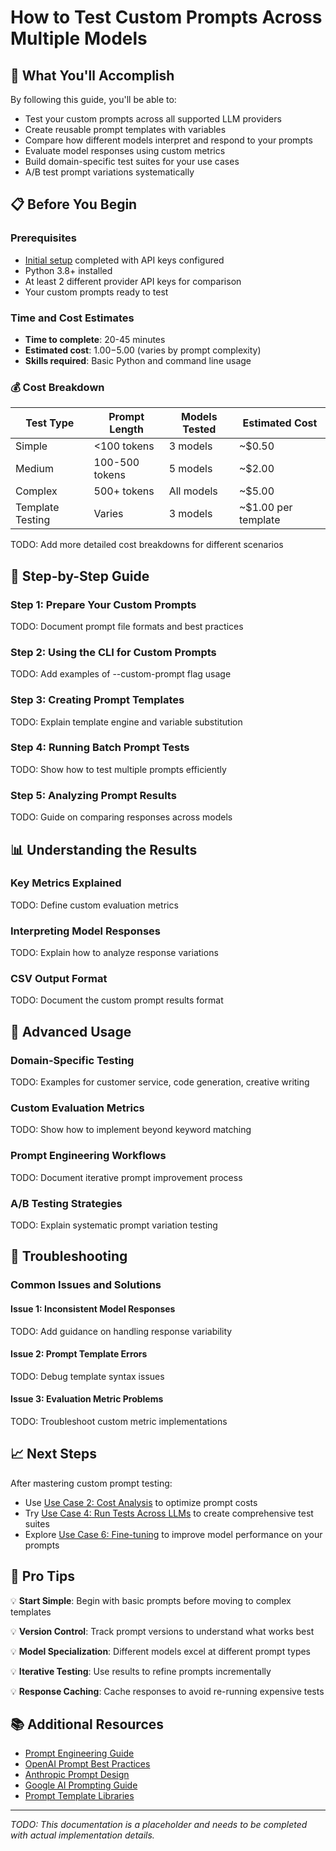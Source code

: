 # How to Test Custom Prompts Across Multiple Models

## 🎯 What You'll Accomplish

By following this guide, you'll be able to:

- Test your custom prompts across all supported LLM providers
- Create reusable prompt templates with variables
- Compare how different models interpret and respond to your prompts
- Evaluate model responses using custom metrics
- Build domain-specific test suites for your use cases
- A/B test prompt variations systematically

## 📋 Before You Begin

### Prerequisites
- [Initial setup](SETUP.md) completed with API keys configured
- Python 3.8+ installed
- At least 2 different provider API keys for comparison
- Your custom prompts ready to test

### Time and Cost Estimates
- **Time to complete**: 20-45 minutes
- **Estimated cost**: $1.00-$5.00 (varies by prompt complexity)
- **Skills required**: Basic Python and command line usage

### 💰 Cost Breakdown

| Test Type | Prompt Length | Models Tested | Estimated Cost |
|-----------|---------------|---------------|----------------|
| Simple | <100 tokens | 3 models | ~$0.50 |
| Medium | 100-500 tokens | 5 models | ~$2.00 |
| Complex | 500+ tokens | All models | ~$5.00 |
| Template Testing | Varies | 3 models | ~$1.00 per template |

TODO: Add more detailed cost breakdowns for different scenarios

## 🚀 Step-by-Step Guide

### Step 1: Prepare Your Custom Prompts
TODO: Document prompt file formats and best practices

### Step 2: Using the CLI for Custom Prompts
TODO: Add examples of --custom-prompt flag usage

### Step 3: Creating Prompt Templates
TODO: Explain template engine and variable substitution

### Step 4: Running Batch Prompt Tests
TODO: Show how to test multiple prompts efficiently

### Step 5: Analyzing Prompt Results
TODO: Guide on comparing responses across models

## 📊 Understanding the Results

### Key Metrics Explained
TODO: Define custom evaluation metrics

### Interpreting Model Responses
TODO: Explain how to analyze response variations

### CSV Output Format
TODO: Document the custom prompt results format

## 🎨 Advanced Usage

### Domain-Specific Testing
TODO: Examples for customer service, code generation, creative writing

### Custom Evaluation Metrics
TODO: Show how to implement beyond keyword matching

### Prompt Engineering Workflows
TODO: Document iterative prompt improvement process

### A/B Testing Strategies
TODO: Explain systematic prompt variation testing

## 🐛 Troubleshooting

### Common Issues and Solutions

#### Issue 1: Inconsistent Model Responses
TODO: Add guidance on handling response variability

#### Issue 2: Prompt Template Errors
TODO: Debug template syntax issues

#### Issue 3: Evaluation Metric Problems
TODO: Troubleshoot custom metric implementations

## 📈 Next Steps

After mastering custom prompt testing:
- Use [Use Case 2: Cost Analysis](USE_CASE_2_HOW_TO.md) to optimize prompt costs
- Try [Use Case 4: Run Tests Across LLMs](USE_CASE_4_HOW_TO.md) to create comprehensive test suites
- Explore [Use Case 6: Fine-tuning](USE_CASE_6_HOW_TO.md) to improve model performance on your prompts

## 🎯 Pro Tips

💡 **Start Simple**: Begin with basic prompts before moving to complex templates

💡 **Version Control**: Track prompt versions to understand what works best

💡 **Model Specialization**: Different models excel at different prompt types

💡 **Iterative Testing**: Use results to refine prompts incrementally

💡 **Response Caching**: Cache responses to avoid re-running expensive tests

## 📚 Additional Resources

- [Prompt Engineering Guide](https://www.example.com/prompt-engineering)
- [OpenAI Prompt Best Practices](https://platform.openai.com/docs/guides/prompt-engineering)
- [Anthropic Prompt Design](https://docs.anthropic.com/claude/docs/prompt-design)
- [Google AI Prompting Guide](https://ai.google.dev/docs/prompting)
- [Prompt Template Libraries](https://www.example.com/prompt-templates)

---

*TODO: This documentation is a placeholder and needs to be completed with actual implementation details.*